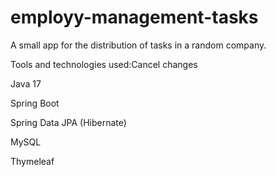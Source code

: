 # employy-management-tasks
А small app for the distribution of tasks in a random company.

Tools and technologies used:Cancel changes

Java 17

Spring Boot

Spring Data JPA (Hibernate)

MySQL

Thymeleaf


